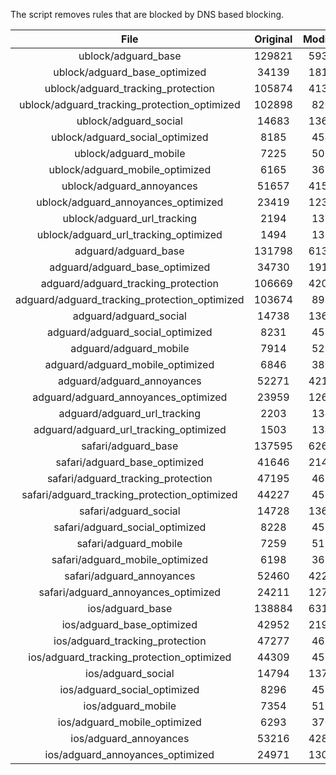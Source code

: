 The script removes rules that are blocked by DNS based blocking.


| File | Original | Modified |
|:----:|:-----:|:-----:|
| ublock/adguard_base | 129821 | 59356 |
| ublock/adguard_base_optimized | 34139 | 18127 |
| ublock/adguard_tracking_protection | 105874 | 41356 |
| ublock/adguard_tracking_protection_optimized | 102898 | 8205 |
| ublock/adguard_social | 14683 | 13619 |
| ublock/adguard_social_optimized | 8185 | 4543 |
| ublock/adguard_mobile | 7225 | 5082 |
| ublock/adguard_mobile_optimized | 6165 | 3629 |
| ublock/adguard_annoyances | 51657 | 41593 |
| ublock/adguard_annoyances_optimized | 23419 | 12362 |
| ublock/adguard_url_tracking | 2194 | 1336 |
| ublock/adguard_url_tracking_optimized | 1494 | 1333 |
| adguard/adguard_base | 131798 | 61393 |
| adguard/adguard_base_optimized | 34730 | 19155 |
| adguard/adguard_tracking_protection | 106669 | 42093 |
| adguard/adguard_tracking_protection_optimized | 103674 | 8926 |
| adguard/adguard_social | 14738 | 13679 |
| adguard/adguard_social_optimized | 8231 | 4589 |
| adguard/adguard_mobile | 7914 | 5263 |
| adguard/adguard_mobile_optimized | 6846 | 3803 |
| adguard/adguard_annoyances | 52271 | 42128 |
| adguard/adguard_annoyances_optimized | 23959 | 12655 |
| adguard/adguard_url_tracking | 2203 | 1344 |
| adguard/adguard_url_tracking_optimized | 1503 | 1341 |
| safari/adguard_base | 137595 | 62633 |
| safari/adguard_base_optimized | 41646 | 21427 |
| safari/adguard_tracking_protection | 47195 | 4672 |
| safari/adguard_tracking_protection_optimized | 44227 | 4525 |
| safari/adguard_social | 14728 | 13663 |
| safari/adguard_social_optimized | 8228 | 4576 |
| safari/adguard_mobile | 7259 | 5119 |
| safari/adguard_mobile_optimized | 6198 | 3660 |
| safari/adguard_annoyances | 52460 | 42237 |
| safari/adguard_annoyances_optimized | 24211 | 12737 |
| ios/adguard_base | 138884 | 63141 |
| ios/adguard_base_optimized | 42952 | 21932 |
| ios/adguard_tracking_protection | 47277 | 4680 |
| ios/adguard_tracking_protection_optimized | 44309 | 4533 |
| ios/adguard_social | 14794 | 13702 |
| ios/adguard_social_optimized | 8296 | 4597 |
| ios/adguard_mobile | 7354 | 5163 |
| ios/adguard_mobile_optimized | 6293 | 3701 |
| ios/adguard_annoyances | 53216 | 42884 |
| ios/adguard_annoyances_optimized | 24971 | 13054 |